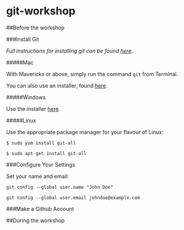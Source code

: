 # git-workshop

##Before the workshop

###Install Git

*Full instructions for installing git can be found [here](https://git-scm.com/book/en/v2/Getting-Started-Installing-Git).*

#####Mac

With Mavericks or above, simply run the command `git` from Terminal.

You can also use an installer, found [here](https://git-scm.com/download/mac).

#####Windows

Use the installer [here](https://git-scm.com/download/win).

#####Linux

Use the appropriate package manager for your flavour of Linux:

`$ sudo yum install git-all`

`$ sudo apt-get install git-all`

###Configure Your Settings

Set your name and email:

`git config --global user.name "John Doe"`

`git config --global user.email johndoe@example.com`

###Make a Github Account

##During the workshop
